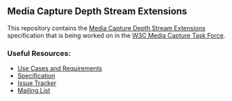 ## Media Capture Depth Stream Extensions

This repository contains the
[Media Capture Depth Stream Extensions](https://w3c.github.com/mediacapture-depth/)
specification that is being worked on in the
[W3C Media Capture Task Force](https://www.w3.org/wiki/Media_Capture).

### Useful Resources:

* [Use Cases and Requirements](https://www.w3.org/wiki/Media_Capture_Depth_Stream_Extension)
* [Specification](https://w3c.github.com/mediacapture-depth/) 
* [Issue Tracker](https://github.com/w3c/mediacapture-depth/issues)
* [Mailing List](http://lists.w3.org/Archives/Public/public-media-capture/) 